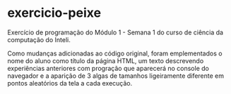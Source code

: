 # exercicio-peixe

Exercício de programação do Módulo 1 - Semana 1 do curso de ciência da computação do Inteli.

Como mudanças adicionadas ao código original, foram emplementados o nome do aluno como título da página HTML, um texto descrevendo experiências anteriores com progração que aparecerá no console do navegador e a aparição de 3 algas de tamanhos ligeiramente diferente em pontos aleatórios da tela a cada execução.
